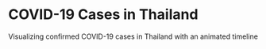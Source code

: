 # COVID-19 Cases in Thailand

Visualizing confirmed COVID-19 cases in Thailand with an animated timeline

